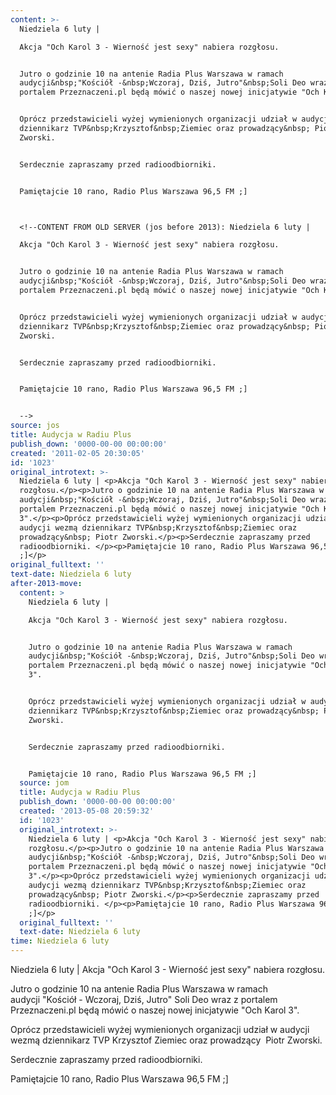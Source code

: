 ```yaml
---
content: >-
  Niedziela 6 luty | 

  Akcja "Och Karol 3 - Wierność jest sexy" nabiera rozgłosu.


  Jutro o godzinie 10 na antenie Radia Plus Warszawa w ramach
  audycji&nbsp;"Kościół -&nbsp;Wczoraj, Dziś, Jutro"&nbsp;Soli Deo wraz z
  portalem Przeznaczeni.pl będą mówić o naszej nowej inicjatywie "Och Karol 3".


  Oprócz przedstawicieli wyżej wymienionych organizacji udział w audycji wezmą
  dziennikarz TVP&nbsp;Krzysztof&nbsp;Ziemiec oraz prowadzący&nbsp; Piotr
  Zworski.


  Serdecznie zapraszamy przed radioodbiorniki. 


  Pamiętajcie 10 rano, Radio Plus Warszawa 96,5 FM ;]



  <!--CONTENT FROM OLD SERVER (jos before 2013): Niedziela 6 luty | 

  Akcja "Och Karol 3 - Wierność jest sexy" nabiera rozgłosu.


  Jutro o godzinie 10 na antenie Radia Plus Warszawa w ramach
  audycji&nbsp;"Kościół -&nbsp;Wczoraj, Dziś, Jutro"&nbsp;Soli Deo wraz z
  portalem Przeznaczeni.pl będą mówić o naszej nowej inicjatywie "Och Karol 3".


  Oprócz przedstawicieli wyżej wymienionych organizacji udział w audycji wezmą
  dziennikarz TVP&nbsp;Krzysztof&nbsp;Ziemiec oraz prowadzący&nbsp; Piotr
  Zworski.


  Serdecznie zapraszamy przed radioodbiorniki. 


  Pamiętajcie 10 rano, Radio Plus Warszawa 96,5 FM ;]


  -->
source: jos
title: Audycja w Radiu Plus
publish_down: '0000-00-00 00:00:00'
created: '2011-02-05 20:30:05'
id: '1023'
original_introtext: >-
  Niedziela 6 luty | <p>Akcja "Och Karol 3 - Wierność jest sexy" nabiera
  rozgłosu.</p><p>Jutro o godzinie 10 na antenie Radia Plus Warszawa w ramach
  audycji&nbsp;"Kościół -&nbsp;Wczoraj, Dziś, Jutro"&nbsp;Soli Deo wraz z
  portalem Przeznaczeni.pl będą mówić o naszej nowej inicjatywie "Och Karol
  3".</p><p>Oprócz przedstawicieli wyżej wymienionych organizacji udział w
  audycji wezmą dziennikarz TVP&nbsp;Krzysztof&nbsp;Ziemiec oraz
  prowadzący&nbsp; Piotr Zworski.</p><p>Serdecznie zapraszamy przed
  radioodbiorniki. </p><p>Pamiętajcie 10 rano, Radio Plus Warszawa 96,5 FM
  ;]</p>
original_fulltext: ''
text-date: Niedziela 6 luty
after-2013-move:
  content: >
    Niedziela 6 luty | 

    Akcja "Och Karol 3 - Wierność jest sexy" nabiera rozgłosu.


    Jutro o godzinie 10 na antenie Radia Plus Warszawa w ramach
    audycji&nbsp;"Kościół -&nbsp;Wczoraj, Dziś, Jutro"&nbsp;Soli Deo wraz z
    portalem Przeznaczeni.pl będą mówić o naszej nowej inicjatywie "Och Karol
    3".


    Oprócz przedstawicieli wyżej wymienionych organizacji udział w audycji wezmą
    dziennikarz TVP&nbsp;Krzysztof&nbsp;Ziemiec oraz prowadzący&nbsp; Piotr
    Zworski.


    Serdecznie zapraszamy przed radioodbiorniki. 


    Pamiętajcie 10 rano, Radio Plus Warszawa 96,5 FM ;]
  source: jom
  title: Audycja w Radiu Plus
  publish_down: '0000-00-00 00:00:00'
  created: '2013-05-08 20:59:32'
  id: '1023'
  original_introtext: >-
    Niedziela 6 luty | <p>Akcja "Och Karol 3 - Wierność jest sexy" nabiera
    rozgłosu.</p><p>Jutro o godzinie 10 na antenie Radia Plus Warszawa w ramach
    audycji&nbsp;"Kościół -&nbsp;Wczoraj, Dziś, Jutro"&nbsp;Soli Deo wraz z
    portalem Przeznaczeni.pl będą mówić o naszej nowej inicjatywie "Och Karol
    3".</p><p>Oprócz przedstawicieli wyżej wymienionych organizacji udział w
    audycji wezmą dziennikarz TVP&nbsp;Krzysztof&nbsp;Ziemiec oraz
    prowadzący&nbsp; Piotr Zworski.</p><p>Serdecznie zapraszamy przed
    radioodbiorniki. </p><p>Pamiętajcie 10 rano, Radio Plus Warszawa 96,5 FM
    ;]</p>
  original_fulltext: ''
  text-date: Niedziela 6 luty
time: Niedziela 6 luty
---
```

Niedziela 6 luty | 
Akcja "Och Karol 3 - Wierność jest sexy" nabiera rozgłosu.

Jutro o godzinie 10 na antenie Radia Plus Warszawa w ramach audycji&nbsp;"Kościół -&nbsp;Wczoraj, Dziś, Jutro"&nbsp;Soli Deo wraz z portalem Przeznaczeni.pl będą mówić o naszej nowej inicjatywie "Och Karol 3".

Oprócz przedstawicieli wyżej wymienionych organizacji udział w audycji wezmą dziennikarz TVP&nbsp;Krzysztof&nbsp;Ziemiec oraz prowadzący&nbsp; Piotr Zworski.

Serdecznie zapraszamy przed radioodbiorniki. 

Pamiętajcie 10 rano, Radio Plus Warszawa 96,5 FM ;]


<!--CONTENT FROM OLD SERVER (jos before 2013): Niedziela 6 luty | 
Akcja "Och Karol 3 - Wierność jest sexy" nabiera rozgłosu.

Jutro o godzinie 10 na antenie Radia Plus Warszawa w ramach audycji&nbsp;"Kościół -&nbsp;Wczoraj, Dziś, Jutro"&nbsp;Soli Deo wraz z portalem Przeznaczeni.pl będą mówić o naszej nowej inicjatywie "Och Karol 3".

Oprócz przedstawicieli wyżej wymienionych organizacji udział w audycji wezmą dziennikarz TVP&nbsp;Krzysztof&nbsp;Ziemiec oraz prowadzący&nbsp; Piotr Zworski.

Serdecznie zapraszamy przed radioodbiorniki. 

Pamiętajcie 10 rano, Radio Plus Warszawa 96,5 FM ;]

-->

<!--{{json:{"created_date":"2011-02-05 20:30:05","publish_down":"0000-00-00 00:00:00","id":"1023"}}}-->